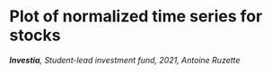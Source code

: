 # Plot of normalized time series for stocks
<i><b>Investia</b>, Student-lead investment fund, 2021, Antoine Ruzette</i>
